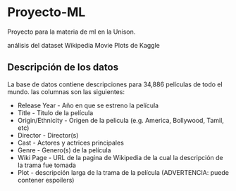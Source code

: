 # Proyecto-ML
Proyecto para la materia de ml en la Unison.

análisis del dataset Wikipedia Movie Plots de Kaggle

## Descripción de los datos

La base de datos contiene descripciones para 34,886 películas de todo el mundo. las columnas son las siguientes:

- Release Year - Año en que se estreno la película
- Title - Titulo de la película
- Origin/Ethnicity - Origen de la pelicula (e.g. America, Bollywood, Tamil, etc)
- Director - Director(s)
- Cast - Actores y actrices principales
- Genre - Genero(s) de la película
- Wiki Page - URL de la pagina de Wikipedia de la cual la descripción de la trama fue tomada
- Plot - descripción larga de la trama de la película (ADVERTENCIA: puede contener espoilers)

